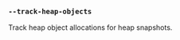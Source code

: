 ### `--track-heap-objects`

<!-- YAML
added: v2.4.0
-->

Track heap object allocations for heap snapshots.
